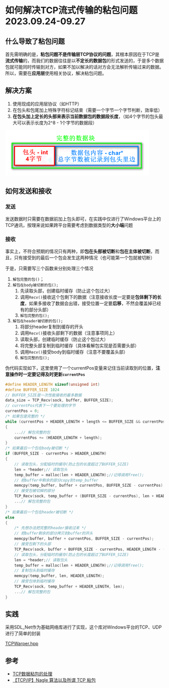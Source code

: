 # 如何解决TCP流式传输的粘包问题 2023.09.24-09.27
## 什么导致了粘包问题

首先需明确的是，<b>粘包问题不是传输层TCP协议的问题</b>，其根本原因在于TCP是**流式传输**的，而我们的数据往往是以**不定长的数据包**的形式发送的，于是多个数据包就可能同时传输到对方，如果不加以解决的话对方会无法解析传输过来的数据。所以，需要在<b>应用层</b>使用相关协议，解决粘包问题。

## 解决方案
1. 使用现成的应用层协议（如HTTP）
2. 在包头和包尾加上特殊字符标记结束（需要一个字节一个字节判断，效率低）
3. <b>在包头加上定长的头部来表示当前数据包的数据段长度</b>，（如4个字节的包头最大可以表示长度为2^8 - 1个字节的数据段）

![](Pictures/image-20210511191145968.png)
## 如何发送和接收

### 发送

发送数据时只需要在数据前加上包头即可，在实践中仅进行了Windows平台上的TCP通讯，按理来说如果跨平台需要考虑到数据类型的**大小端**问题

### 接收

事实上，不符合预期的情况只有两种，即**包在头部被切断**和**包在主体被切断**，而且，只有接受到的最后一个包会发生这两种情况（也可能第一个包就被切断）

于是，只需要写三个函数来分别处理三个情况
1. `解包完整的包()`；
2. `解包在body被切断的包();`
   1. 先读取头部，创建临时缓存（防止这个包过大）
   2. 调用`Recv()`接收这个包剩下的数据（注意接收长度一定要是**包体剩下的长度**，如果多接收了数据会出错，接受位置一定要**后移**，不然会覆盖掉已经有的部分头部）
   3. `解包完整的包();`
3. `解包在header被切断的包();`
   1. 将部分header复制到缓存的开头
   2. 调用`Recv()`接收头部剩下的数据（注意事项同上）
   3. 读取头部，创建临时缓存（防止这个包过大）
   4. 将完整头部复制到临时缓存（具体看解包实现是否需要头部）
   5. 调用`Recv()`接受body到临时缓存（注意不要覆盖头部）
   6. `解包完整的包();`

伪代码实现如下，这里使用了一个currentPos变量来记住当前读取到的位置，**注意操作时一定要记得及时更新`currentPos`**

```C++
#define HEADER_LENGTH sizeof(unsigned int)
#define BUFFER_SIZE 1024
// BUFFER_SIZE是一次性能接收的最多数据
data_size = TCP_Recv(sock, buffer, BUFFER_SIZE);
// currentPos代表下一个要处理的字节
currentPos = 0;
/* 如果包是完整的 */
while (currentPos + HEADER_LENGTH + length <= BUFFER_SIZE && currentPos != data_size) 
{
    ...// 解包完整的包
    currentPos += (HEADER_LENGTH + length);
}
/* 如果最后一个包在body被切断 */
if (BUFFER_SIZE - currentPos > HEADER_LENGTH)
{
    // 读取包头，分配临时的缓存(防止包的长度超过了BUFFER_SIZE)
    len = *header;// 读取包头
    temp_buffer = malloc(len + HEADER_LENGTH);//记得调用free();
    // 把buffer中剩余的部分copy到temp_buffer
    memcpy(temp_buffer, buffer + currentPos, BUFFER_SIZE - currentPos);
    // 接受包被切掉的部分
    TCP_Recv(sock, temp_buffer + (BUFFER_SIZE - currentPos), len + HEADER_LENGTH - (BUFFER_SIZE - currentPos));
    ...// 解包完整的包
}
/* 如果最后一个包在header被切断 */
else
{
    /* 先想办法把完整的header接收过来 */
    // 把buffer剩余的部分拷贝到buffer的开头
    memcpy(buffer, buffer + currentPos, BUFFER_SIZE - currentPos);
    // 接受包剩下的头部
    TCP_Recv(sock, buffer + BUFFER_SIZE - currentPos, HEADER_LENGTH - (BUFFER_SIZE - currentPos));
    // 读取包头，分配临时的缓存(防止包的长度超过了BUFFER_SIZE)
    len = *header;// 读取包头
    temp_buffer = malloc(len + HEADER_LENGTH);//记得调用free();
    // 复制包头到临时缓存
    memcpy(temp_buffer, len, HEADER_LENGTH);
    // 接受包体到临时缓存
    TCP_Recv(sock, temp_buffer + HEADER_LENGTH, len);
    ...// 解包完整的包
}

```

## 实践

采用SDL_Net作为基础网络库进行了实现，这个库对Windows平台的TCP、UDP进行了简单的封装

[TCPWarper.hpp](./Code/TCPWarper.hpp)

## 参考
* [TCP数据粘包的处理](https://subingwen.cn/linux/tcp-data-package/)
* [【TCP/IP】Nagle 算法以及所谓 TCP 粘包](https://www.cnblogs.com/jojop/p/14376423.html)